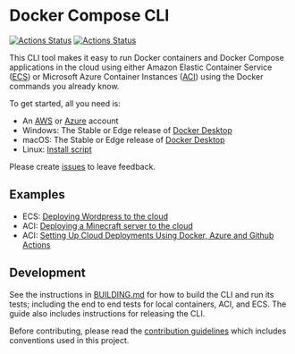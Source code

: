 # Docker Compose CLI

[![Actions Status](https://github.com/docker/compose-cli/workflows/Continuous%20integration/badge.svg)](https://github.com/docker/compose-cli/actions)
[![Actions Status](https://github.com/docker/compose-cli/workflows/Windows%20CI/badge.svg)](https://github.com/docker/compose-cli/actions)

This CLI tool makes it easy to run Docker containers and Docker Compose applications in the cloud using either Amazon
Elastic Container Service
([ECS](https://aws.amazon.com/ecs))
or Microsoft Azure Container Instances
([ACI](https://azure.microsoft.com/services/container-instances))
using the Docker commands you already know.

To get started, all you need is:
* An [AWS](https://aws.amazon.com) or [Azure](https://azure.microsoft.com)
  account
* Windows: The Stable or Edge release of
  [Docker Desktop](https://hub.docker.com/editions/community/docker-ce-desktop-windows)
* macOS: The Stable or Edge release of
  [Docker Desktop](https://hub.docker.com/editions/community/docker-ce-desktop-mac)
* Linux:
  [Install script](INSTALL.md)

Please create [issues](https://github.com/docker/compose-cli/issues) to leave feedback.

## Examples

* ECS: [Deploying Wordpress to the cloud](https://www.docker.com/blog/deploying-wordpress-to-the-cloud/)
* ACI: [Deploying a Minecraft server to the cloud](https://www.docker.com/blog/deploying-a-minecraft-docker-server-to-the-cloud/)
* ACI: [Setting Up Cloud Deployments Using Docker, Azure and Github Actions](https://www.docker.com/blog/setting-up-cloud-deployments-using-docker-azure-and-github-actions/)

## Development

See the instructions in [BUILDING.md](BUILDING.md) for how to build the CLI and
run its tests; including the end to end tests for local containers, ACI, and
ECS.
The guide also includes instructions for releasing the CLI.

Before contributing, please read the [contribution guidelines](CONTRIBUTING.md)
which includes conventions used in this project.
